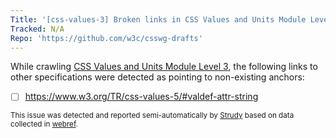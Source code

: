 ```yaml
---
Title: '[css-values-3] Broken links in CSS Values and Units Module Level 3'
Tracked: N/A
Repo: 'https://github.com/w3c/csswg-drafts'
---
```


While crawling [CSS Values and Units Module Level 3](https://drafts.csswg.org/css-values-3/), the following links to other specifications were detected as pointing to non-existing anchors:
* [ ] https://www.w3.org/TR/css-values-5/#valdef-attr-string

<sub>This issue was detected and reported semi-automatically by [Strudy](https://github.com/w3c/strudy/) based on data collected in [webref](https://github.com/w3c/webref/).</sub>
